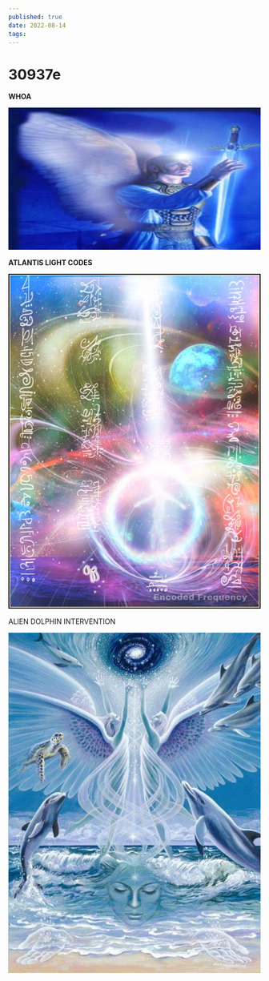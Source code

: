 ```yaml
---
published: true
date: 2022-08-14
tags:
---
```

# 30937e

**WHOA**

![](/images/whoa.png)

**ATLANTIS LIGHT CODES**

![](/images/atlantislightcodes.png)

ALIEN DOLPHIN INTERVENTION

![](/images/dolphinalienintervention.png)